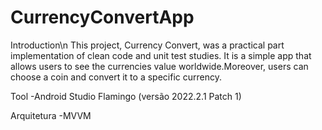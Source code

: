 # CurrencyConvertApp

Introduction\n
This project, Currency Convert, was a practical part implementation of clean code and unit test studies. It is a simple app that allows users to see the currencies value worldwide.Moreover, users can choose a coin and convert it to a specific currency.

Tool
-Android Studio Flamingo (versão 2022.2.1 Patch 1)

Arquitetura
-MVVM

